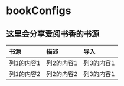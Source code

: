 # bookConfigs
这里会分享爱阅书香的书源
------
|书源|描述|导入
|:---|:---|:---
|列1的内容1|列2的内容1|列3的内容1
|列1的内容2|列2的内容2|列3的内容1
